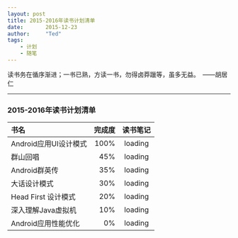 ```yaml
---
layout: post
title: 2015-2016年读书计划清单
date:       2015-12-23
author:     "Ted"
tags:
    - 计划
    - 随笔
---
```


读书务在循序渐进；一书已熟，方读一书，勿得卤莽躐等，虽多无益。　——胡居仁

---

### 2015-2016年读书计划清单  
| 书名      |    完成度 | 读书笔记  |  
| :-------- | --------:| :--: |  
| Android应用UI设计模式 |  100% | loading  |  
| 群山回唱  | 45% |  loading   |  
| Android群英传 |   35%  |  loading |  
| 大话设计模式 |    30% | loading  |  
| Head First 设计模式 |  20% | loading  |  
| 深入理解Java虚拟机 |    10% | loading  |  
| Android应用性能优化 |    0% | loading  |  